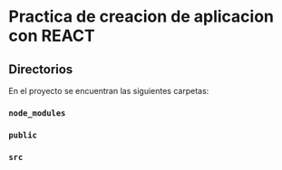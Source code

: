 # Practica de creacion de aplicacion con REACT


## Directorios
En el proyecto se encuentran las siguientes carpetas:

### `node_modules`
### `public`
### `src`

